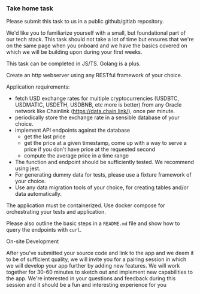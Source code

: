 ### Take home task

Please submit this task to us in a public github/gitlab repository.

We'd like you to familiarize yourself with a small, but foundational part of our tech stack. This
task should not take a lot of time but ensures that we're on the same page when you onboard
and we have the basics covered on which we will be building upon during your first weeks.

This task can be completed in JS/TS. Golang is a plus.

Create an http webserver using any RESTful framework of your choice.

Application requirements:
- fetch USD exchange rates for multiple cryptocurrencies (USDBTC, USDMATIC, USDETH, USDBNB, etc more is better) from any Oracle network like Chainlink (https://data.chain.link/), once per minute.
- periodically store the exchange rate in a sensible database of your choice.
- implement API endpoints against the database
    + get the last price
    + get the price at a given timestamp, come up with a way to serve a price if you don't have price at the requested second
    + compute the average price in a time range
- The function and endpoint should be sufficiently tested. We recommend using jest.
- For generating dummy data for tests, please use a fixture framework of your choice. 
- Use any data migration tools of your choice, for creating tables and/or data automatically. 

The application must be containerized. Use docker compose for orchestrating your tests and application.

Please also outline the basic steps in a `README.md` file and show how to query the endpoints with `curl`.

On-site Development

After you've submitted your source code and link to the app and we deem it to be of sufficient
quality, we will invite you for a pairing session in which we will develop your app further by
adding new features. We will work together for 30-60 minutes to sketch out and implement new
capabilities to the app. We're interested in your questions and feedback during this session and
it should be a fun and interesting experience for you
